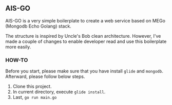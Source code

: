 AIS-GO
--------

AIS-GO is a very simple boilerplate to create a web service based on MEGo (Mongodb Echo Golang) stack.

The structure is inspired by Uncle's Bob clean architecture. However, I've made a couple of changes to enable developer read and use this boilerplate more easily.

### HOW-TO

Before you start, please make sure that you have install `glide` and `mongodb`. Afterward, please follow below steps.

1. Clone this project.
2. In current directory, execute `glide install`.
3. Last, `go run main.go`
